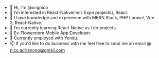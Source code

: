 - 👋 Hi, I’m @ongnico
- 👀 I’m interested in React-Native(incl. Expo projects), React.
- 🧠 I have knowledge and experience with MERN Stack, PHP Laravel, Vue 3, React-Native.
- 🌱 I’m currently learning React-Native as I do projects.
- 💼 Ex-Flowerstore Mobile App Developer.
- 💼 Currently employed with Yondu.
- 📫 If you'd like to do business with me feel free to send me an email @ nico.adrianong@gmail.com

<!---
ongnico/ongnico is a ✨ special ✨ repository because its `README.md` (this file) appears on your GitHub profile.
You can click the Preview link to take a look at your changes.
--->
